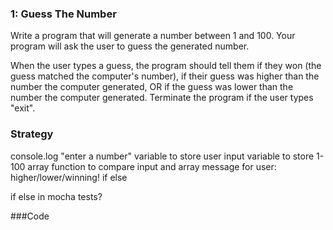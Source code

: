 ### 1: Guess The Number

Write a program that will generate a number between 1 and 100. Your program will ask the user to guess the generated number.

When the user types a guess, the program should tell them if they won (the guess matched the computer's number), if their guess was higher than the number the computer generated, OR if the guess was lower than the number the computer generated. Terminate the program if the user types "exit".

### Strategy
console.log "enter a number"
variable to store user input
variable to store 1-100 array
function to compare input and array
message for user: higher/lower/winning!
  if else

if else in mocha tests?



###Code